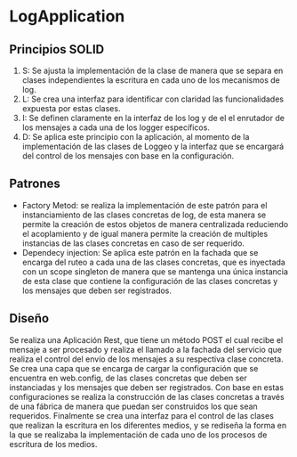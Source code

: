 # LogApplication

## Principios SOLID

 1. S: Se ajusta la implementación de la clase de manera que se separa en clases independientes la escritura en cada uno de los mecanismos de log.
 2. L: Se crea una interfaz para identificar con claridad las funcionalidades expuesta por estas clases.
 3. I: Se definen claramente en la interfaz de los log y de el el enrutador de los mensajes a cada una de los logger específicos.
 4. D: Se aplica este principio con la aplicación, al momento de la implementación de las clases de Loggeo y la interfaz que se encargará del control de los mensajes con base en la configuración.

## Patrones

 - Factory Metod: se realiza la implementación de este patrón para el instanciamiento de las clases concretas de log, de esta manera se permite la creación de estos objetos de manera centralizada reduciendo el acoplamiento y de igual manera permite la creación de multiples instancias de las clases concretas en caso de ser requerido.
 - Dependecy injection: Se aplica este patrón en la fachada que se encarga del ruteo a cada una de las clases concretas, que es inyectada con un scope singleton de manera que se mantenga una única instancia de esta clase que contiene la configuración de las clases concretas y los mensajes que deben ser registrados.
## Diseño
Se realiza una Aplicación Rest, que tiene un método POST el cual recibe el mensaje a ser procesado y realiza el llamado a la fachada del servicio que realiza el control del envío de los mensajes a su respectiva clase concreta.
Se crea una capa que se encarga de cargar la configuración que se encuentra en web.config, de las clases concretas que deben ser instanciadas y los mensajes que deben ser registrados. Con base en estas configuraciones se realiza la construcción de las clases concretas a través de una fábrica de manera que puedan ser construidos los que sean requeridos.
Finalmente se crea una interfaz para el control de las clases que realizan la escritura en los diferentes medios, y se rediseña la forma en la que se realizaba la implementación de cada uno de los procesos de escritura de los medios.

